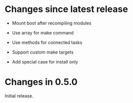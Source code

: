 # Changes since latest release

-   Mount boot after recompiling modules

-   Use array for make command

-   Use methods for connected tasks

-   Support custom make targets

-   Add special case for install only

# Changes in 0.5.0

Initial release.
